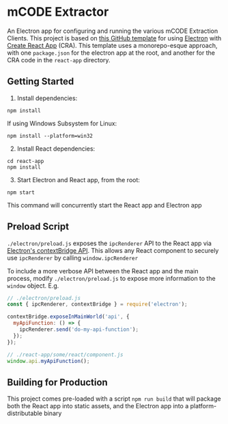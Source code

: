 # mCODE Extractor

An Electron app for configuring and running the various mCODE Extraction Clients. This project is based on [this GitHub template](https://github.com/mgramigna/electron-cra-template) for using [Electron](https://www.electronjs.org/) with [Create React App](https://create-react-app.dev/) (CRA). This template uses a monorepo-esque approach, with one `package.json` for the electron app at the root, and another for the CRA code in the `react-app` directory.

## Getting Started

1. Install dependencies:

```
npm install
```

If using Windows Subsystem for Linux:

```
npm install --platform=win32
```

2. Install React dependencies:

```
cd react-app
npm install
```

3. Start Electron and React app, from the root:

```
npm start
```

This command will concurrently start the React app and Electron app

## Preload Script

`./electron/preload.js` exposes the `ipcRenderer` API to the React app via [Electron's contextBridge API](https://www.electronjs.org/docs/api/context-bridge). This allows any React component to securely use `ipcRenderer` by calling `window.ipcRenderer`

To include a more verbose API between the React app and the main process, modify `./electron/preload.js` to expose more information to the `window` object. E.g.

```JavaScript
// ./electron/preload.js
const { ipcRenderer, contextBridge } = require('electron');

contextBridge.exposeInMainWorld('api', {
  myApiFunction: () => {
    ipcRenderer.send('do-my-api-function');
  });
});

// ./react-app/some/react/component.js
window.api.myApiFunction();
```

## Building for Production

This project comes pre-loaded with a script `npm run build` that will package both the React app into static assets, and the Electron app into a platform-distributable binary
